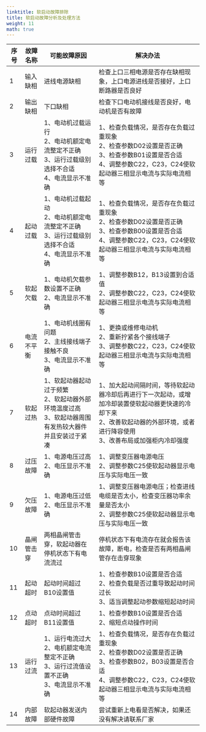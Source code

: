 ```yaml
---
linktitle: 软启动故障排除
title: 软启动故障分析及处理方法
weight: 11
math: true
---
```

|   序号  |  故障名称   |  可能故障原因    |   解决办法  |
| --- | --- | --- | --- |
|   1  |  输入缺相   |  进线电源缺相   |  检查上口三相电源是否存在缺相现象，上口电源进线是否接好，上口断路器是否良好   |
|   2  |   输出缺相  |  下口缺相   |  检查下口电动机接线是否良好，电动机是否有故障   |
|  3   |   运行过载  |   1、电动机过载运行</br>2、电动机额定电流整定不正确</br>3、运行过载级别选择不合适</br>4、电流显示不准确   |  1、检查负载情况，是否存在负载过重现象</br>2、检查参数D02设置是否正确 </br>3、检查参数B01设置是否合适</br>4、调整参数C22，C23，C24使软起动器三相显示电流与实际电流相等   |
|  4   |  起动过载   |  1、电动机过载起动</br>2、电动机额定电流整定不正确</br>3、运行过载级别选择不合适</br>4、电流显示不准确    |  1、检查负载情况，是否存在负载过重现象</br>2、检查参数D02设置是否正确 </br>3、检查参数B00设置是否合适</br>4、调整参数C22，C23，C24使软起动器三相显示电流与实际电流相等   |
|   5  |  软起欠载   |   1、电动机欠载参数设置不正确</br>2、电流显示不准确    |  1、调整参数B12，B13设置到合适值</br>2、调整参数C22，C23，C24使软起动器三相显示电流与实际电流相等   |
|   6  |  电流不平衡   |  1、电动机线圈有问题</br>2、主线接线端子接触不良</br>3、电流显示不准确  |  1、更换或维修电动机</br>2、重新拧紧各个接线端子</br>3、调整参数C22，C23，C24使软起动器三相显示电流与实际电流相等   |
|   7  |   软起过热  | 1、软起动器起动过于频繁</br>2、软起动器外部环境温度过高</br>3、软起动器周围有发热较大器件并且安装过于紧凑  |  1、加大起动间隔时间，等待软起动器冷却后再进行下一次起动，或增加冷却装置使软起动器更快速的冷却下来</br>2、改善软起动器的外部环境，或者进行降容使用</br>3、改善布局或加强柜内冷却强度   |
|  8   |  过压故障  |  1、电源电压过高</br>2、电压显示不准确   |  1、调整变压器电源电压 </br>2、调整参数C25使软起动器显示电压与实际电压一致  |
|  9   |  欠压故障   | 1、电源电压过低</br>2、电压显示不准确   |  1、调整变压器电源电压；检查进线电缆是否太小，检查变压器功率余量是否太小</br>2、调整参数C25使软起动器显示电压与实际电压一致   |
|   10  |  晶闸管击穿   |  两相晶闸管击穿，软起动器在停机状态下有电流流过   |  停机状态下有电流存在就会报告该故障，断电，检查是否有两相晶闸管存在击穿现象   |
|   11  |  起动超时   |  起动时间超过B10设置值   |  1、检查参数B10设置是否合适</br>2、检查负载是否过重导致起动时间过长</br>3、适当调整起动参数缩短起动时间   |
|   12  |   点动超时  |  点动时间超过B11设置值   |  1、检查参数B10设置是否合适</br>2、缩短点动操作时间   |
|  13   |  运行过流   |  1、运行电流过大</br>2、电机额定电流整定不正确</br>3、运行过流值设置不正确</br>3、电流显示不准确   |  1、检查负载情况，是否存在负载过重现象</br> 2、检查参数D02设置是否正确</br>3、检查参数B02，B03设置是否合适</br>4、调整参数C22，C23，C24使软起动器三相显示电流与实际电流相等   |
| 14   |  内部故障   |  软起动器发送内部硬件故障   |   尝试重新上电看是否解决，如果还没有解决请联系厂家  |















































